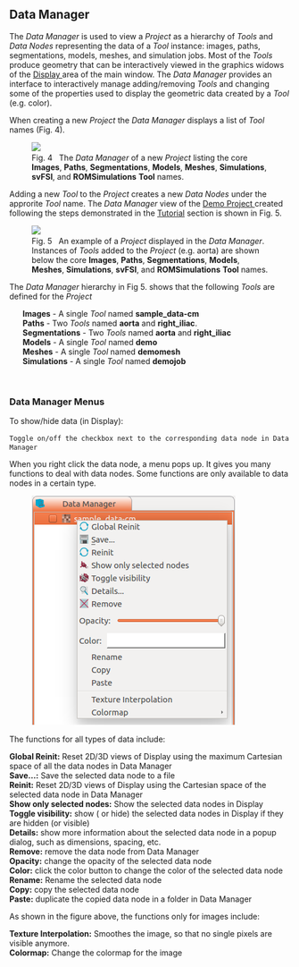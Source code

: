 
<h2 id="data_manager"> Data Manager </h2>

The <i> Data Manager </i> is used to view a <i>Project</i> as a hierarchy of <i>Tools</i> and <i>Data Nodes </i>
representing the data of a <i>Tool</i> instance: images, paths, segmentations, models, meshes, and simulation jobs. 
Most of the <i>Tools</i> produce geometry that can be interactively viewed in the graphics widows of the 
<a href="#display"> Display </a> area of the main window. The <i> Data Manager  </i> provides an interface to interactively 
manage adding/removing <i>Tools</i> and changing some of the properties used to display the geometric data created by a 
<i>Tool</i> (e.g. color).

When creating a new <i>Project</i> the <i> Data Manager </i> displays a list of <i>Tool</i> names (Fig. 4).

<figure>
  <img class="svImg svImgSm"  src="documentation/quickguide/imgs/data-manager-new-project.png">
  <figcaption class="svCaption">Fig. 4 &nbsp The <i>Data Manager</i> of a new <i>Project</i> listing 
      the core <b>Images</b>, <b>Paths</b>, <b>Segmentations</b>, <b>Models</b>, <b>Meshes</b>, <b>Simulations</b>, 
      <b>svFSI</b>, and <b>ROMSimulations</b> <b>Tool</b> names.
  </figcaption>
</figure>

Adding a new <i>Tool</i> to the <i>Project</i> creates a new <i>Data Nodes </i> under the approrite <i>Tool</i> name.
The <i> Data Manager  </i> view of the
<a href="https://simtk.org/frs/download_confirm.php/file/5113/DemoProject.zip?group_id=930"> Demo Project </a>
created following the steps demonstrated in the <a href="#tutorial"> Tutorial</a> section is shown in Fig. 5.

<figure>
  <img class="svImg svImgSm"  src="documentation/quickguide/imgs/demo-data-manager.png">
  <figcaption class="svCaption">Fig. 5 &nbsp An example of a <i>Project</i> displayed in the <i>Data Manager</i>.
      Instances of <i>Tools</i> added to the <i>Project</i> (e.g. aorta) are shown below the core <b>Images</b>, <b>Paths</b>,
      <b>Segmentations</b>, <b>Models</b>, <b>Meshes</b>, <b>Simulations</b>, <b>svFSI</b>, and
      <b>ROMSimulations</b> <b>Tool</b> names.
  </figcaption>
</figure>

The <i> Data Manager  </i> hierarchy in Fig 5. shows that the following <i>Tools</i> are defined for the <i>Project</i>

<ul style="list-style-type:none;">
  <li> <b>Images</b> - A single <i>Tool</i> named <b>sample_data-cm</b>
  <li> <b>Paths</b> - Two <i>Tools</i> named <b>aorta</b> and <b>right_iliac</b>.
  <li> <b>Segmentations</b> - Two <i>Tools</i> named <b>aorta</b> and <b>right_iliac</b>
  <li> <b>Models</b> - A single <i>Tool</i> named <b>demo</b>
  <li> <b>Meshes</b> - A single <i>Tool</i> named <b>demomesh</b>
  <li> <b>Simulations</b> - A single <i>Tool</i> named <b>demojob</b>
</ul>
<br>


<h3 id="data_manager_menu"> Data Manager Menus </h3>







To show/hide data (in Display):

	Toggle on/off the checkbox next to the corresponding data node in Data Manager

When you right click the data node, a menu pops up. It gives you many functions to deal with data nodes. Some functions are only available to data nodes in a certain type.

<figure>
  <img class="svImg svImgSm"  src="documentation/quickguide/imgs/datamanagermenu.png"> 
  <figcaption class="svCaption" ></figcaption>
</figure>

The functions for all types of data include:

**Global Reinit:** Reset 2D/3D views of Display using the maximum Cartesian space of all the data nodes in Data Manager <br>
**Save...:** Save the selected data node to a file <br>
**Reinit:**  Reset 2D/3D views of Display using the Cartesian space of the selected data node in Data Manager <br>
**Show only selected nodes:**  Show the selected data nodes in Display <br>
**Toggle visibility:**  show ( or hide) the selected data nodes in Display if they are hidden (or visible) <br>
**Details:** show more information about the selected data node in a popup dialog, such as dimensions, spacing, etc. <br>
**Remove:** remove the data node from Data Manager <br>
**Opacity:** change the opacity of the selected data node <br>
**Color:** click the color button to change the color of the selected data node <br>
**Rename:** Rename the selected data node<br>
**Copy:** copy the selected data node <br>
**Paste:** duplicate the copied data node in a folder in Data Manager <br>


As shown in the figure above, the functions only for images include:

**Texture Interpolation:** Smoothes the image, so that no single pixels are visible anymore. <br>
**Colormap:** Change the colormap for the image <br>
